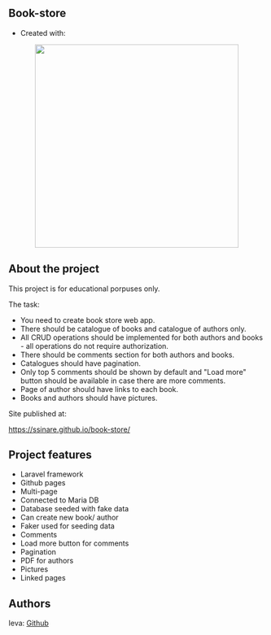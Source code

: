 ## Book-store
- Created with:
<p align="center"><a href="https://laravel.com" target="_blank"><img src="https://raw.githubusercontent.com/laravel/art/master/logo-lockup/5%20SVG/2%20CMYK/1%20Full%20Color/laravel-logolockup-cmyk-red.svg" width="400"></a></p>


## About the project

This project is for educational porpuses only.

The task:
- You need to create book store web app.
- There should be catalogue of books and catalogue of authors only.
- All CRUD operations should be implemented for both authors and books - all operations do not require authorization.
- There should be comments section for both authors and books.
- Catalogues should have pagination.
- Only top 5 comments should be shown by default and "Load more" button should be available in case there are more comments.
- Page of author should have links to each book.
- Books and authors should have pictures.

Site published at:

https://ssinare.github.io/book-store/

## Project features

- Laravel framework
- Github pages
- Multi-page
- Connected to Maria DB
- Database seeded with fake data
- Can create new book/ author
- Faker used for seeding data
- Comments
- Load more button for comments
- Pagination
- PDF for authors
- Pictures
- Linked pages

## Authors

Ieva: [Github](https://github.com/ssinare)
